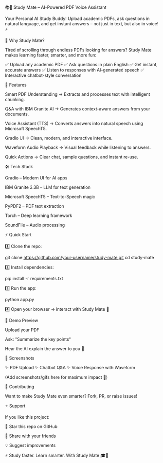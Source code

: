 📚🎤 Study Mate – AI-Powered PDF Voice Assistant

Your Personal AI Study Buddy! Upload academic PDFs, ask questions in natural language, and get instant answers – not just in text, but also in voice! ⚡

🌟 Why Study Mate?

Tired of scrolling through endless PDFs looking for answers?
Study Mate makes learning faster, smarter, and more fun:

✅ Upload any academic PDF
✅ Ask questions in plain English
✅ Get instant, accurate answers
✅ Listen to responses with AI-generated speech
✅ Interactive chatbot-style conversation

🚀 Features

Smart PDF Understanding → Extracts and processes text with intelligent chunking.

Q&A with IBM Granite AI → Generates context-aware answers from your documents.

Voice Assistant (TTS) → Converts answers into natural speech using Microsoft SpeechT5.

Gradio UI → Clean, modern, and interactive interface.

Waveform Audio Playback → Visual feedback while listening to answers.

Quick Actions → Clear chat, sample questions, and instant re-use.

🛠️ Tech Stack

Gradio
 – Modern UI for AI apps

IBM Granite 3.3B
 – LLM for text generation

Microsoft SpeechT5
 – Text-to-Speech magic

PyPDF2
 – PDF text extraction

Torch
 – Deep learning framework

SoundFile
 – Audio processing

⚡ Quick Start

1️⃣ Clone the repo:

git clone https://github.com/your-username/study-mate.git
cd study-mate


2️⃣ Install dependencies:

pip install -r requirements.txt


3️⃣ Run the app:

python app.py


4️⃣ Open your browser → interact with Study Mate 🎉

🎯 Demo Preview

Upload your PDF

Ask: "Summarize the key points"

Hear the AI explain the answer to you 🎤

📸 Screenshots

✨ PDF Upload
✨ Chatbot Q&A
✨ Voice Response with Waveform

(Add screenshots/gifs here for maximum impact 🚀)

🤝 Contributing

Want to make Study Mate even smarter? Fork, PR, or raise issues!

⭐ Support

If you like this project:

🌟 Star this repo on GitHub

📢 Share with your friends

💡 Suggest improvements

⚡ Study faster. Learn smarter. With Study Mate 🎓🤖
